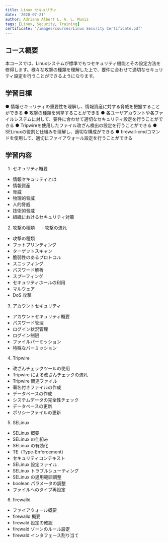 ```yaml
---
title: Linux セキュリティ
date: '2020-07-21'
author: Adriano Albert L. A. L. Muniz
tags: [Linux, Security, Training]
certificate: '/images/courses/Linux Security Certificate.pdf'
---
```


## コース概要
本コースでは、Linuxシステムが標準でもつセキュリティ機能とその設定方法を修得します。様々な攻撃の種類を理解した上で、要件に合わせて適切なセキュリティ設定を行うことができるようになります。
<!--
# Course Details
#- **Duration**: 2 days
#- **Date**: July 21-22, 2020
#- **Level**: Intermediate
#- **Prerequisites**: Basic Linux administration knowledge
#- **Course Code**: SEC-7643
-->
## 学習目標
   ● 情報セキュリティの重要性を理解し、情報資産に対する脅威を把握することができる
   ● 攻撃の種類を列挙することができる
   ● 各ユーザアカウントや各ファイルシステムに対して、要件に合わせて適切なセキュリティ設定を行うことができる
   ● Tripwireを使用したファイル改ざん検出の設定を行うことができる
   ● SELinuxの役割と仕組みを理解し、適切な構成ができる
   ● firewall-cmdコマンドを使用して、適切にファイアウォール設定を行うことができる

## 学習内容
 1. セキュリティ概要
   - 情報セキュリティとは  
   - 情報資産  
   - 脅威  
   - 物理的脅威  
   - 人的脅威  
   - 技術的脅威  
   - 組織におけるセキュリティ対策

 2. 攻撃の種類
　 - 攻撃の流れ  
   - 攻撃の種類  
   - フットプリンティング  
   - ターゲットスキャン  
   - 脆弱性のあるプロトコル  
   - スニッフィング  
   - パスワード解析  
   - スプーフィング  
   - セキュリティホールの利用  
   - マルウェア  
   - DoS 攻撃

 3. アカウントセキュリティ
   - アカウントセキュリティ概要  
   - パスワード管理  
   - ログイン状況管理  
   - ログイン制限  
   - ファイルパーミッション  
   - 特殊なパーミッション

 4. Tripwire
   - 改ざんチェックツールの使用  
   - Tripwire による改ざんチェックの流れ  
   - Tripwire 関連ファイル  
   - 署名付きファイルの作成  
   - データベースの作成  
   - システムデータの完全性チェック  
   - データベースの更新  
   - ポリシーファイルの更新

 5. SELinux
   - SELinux 概要  
   - SELinux の仕組み  
   - SELinux の有効化  
   - TE（Type-Enforcement）  
   - セキュリティコンテキスト  
   - SELinux 設定ファイル  
   - SELinux トラブルシューティング  
   - SELinux の適用範囲調整  
   - boolean パラメータの調整  
   - ファイルへのタイプ再設定

 6. firewalld
   - ファイアウォール概要  
   - firewalld 概要  
   - firewald 設定の確認  
   - firewald ゾーンのルール設定  
   - firewald インタフェース割り当て

 